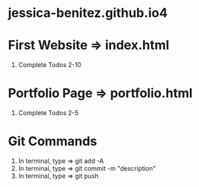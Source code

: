 # jessica-benitez.github.io4

# First Website => index.html
1) Complete Todos 2-10

# Portfolio Page => portfolio.html
1) Complete Todos 2-5

# Git Commands
1) In terminal, type => git add -A
2) In terminal, type => git commit -m "description"
3) In terminal, type => git push